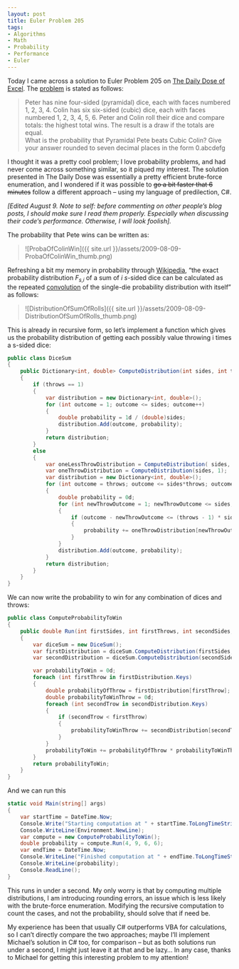 ```yaml
---
layout: post
title: Euler Problem 205
tags:
- Algorithms
- Math
- Probability
- Performance
- Euler
---
```


Today I came across a solution to Euler Problem 205 on [The Daily Dose of Excel](http://www.dailydoseofexcel.com/archives/2009/08/08/euler-problem-205/). The [problem](http://projecteuler.net/index.php?section=problems&id=205) is stated as follows:  

> Peter has nine four-sided (pyramidal) dice, each with faces numbered 1, 2, 3, 4.      Colin has six six-sided (cubic) dice, each with faces numbered 1, 2, 3, 4, 5, 6.    Peter and Colin roll their dice and compare totals: the highest total wins. The result is a draw if the totals are equal.    
> What is the probability that Pyramidal Pete beats Cubic Colin? Give your answer rounded to seven decimal places in the form 0.abcdefg  

I thought it was a pretty cool problem; I love probability problems, and had never come across something similar, so it piqued my interest. The solution presented in The Daily Dose was essentially a pretty efficient brute-force enumeration, and I wondered if it was possible to <strike>go a bit faster that 6 minutes</strike> follow a different approach – using my language of predilection, C#. 

*[Edited August 9. Note to self: before commenting on other people’s blog posts, I should make sure I read them properly. Especially when discussing their code’s performance. Otherwise, I will look foolish].*  

The probability that Pete wins can be written as:  

>![ProbaOfColinWin]({{ site.url }}/assets/2009-08-09-ProbaOfColinWin_thumb.png)

Refreshing a bit my memory in probability through [Wikipedia](http://en.wikipedia.org/wiki/Dice), “the exact probability distribution <i>F</i><sub><i>s</i>,<i>i</i></sub> of a sum of <i>i</i> <i>s</i>-sided dice can be calculated as the repeated [convolution](http://en.wikipedia.org/wiki/Convolution) of the single-die probability distribution with itself” as follows:  

>![DistributionOfSumOfRolls]({{ site.url }}/assets/2009-08-09-DistributionOfSumOfRolls_thumb.png)

<!--more-->

This is already in recursive form, so let’s implement a function which gives us the probability distribution of getting each possibly value throwing i times a s-sided dice:

``` csharp 
public class DiceSum
{
    public Dictionary<int, double> ComputeDistribution(int sides, int throws)
    {
        if (throws == 1)
        {
            var distribution = new Dictionary<int, double>();
            for (int outcome = 1; outcome <= sides; outcome++)
            {
                double probability = 1d / (double)sides;
                distribution.Add(outcome, probability);
            }
            return distribution;
        }
        else
        {
            var oneLessThrowDistribution = ComputeDistribution( sides,  throws-1);
            var oneThrowDistribution = ComputeDistribution(sides, 1);
            var distribution = new Dictionary<int, double>();
            for (int outcome = throws; outcome <= sides*throws; outcome++)
            {
                double probability = 0d;
                for (int newThrowOutcome = 1; newThrowOutcome <= sides; newThrowOutcome++)
                {
                    if (outcome - newThrowOutcome <= (throws - 1) * sides && outcome - newThrowOutcome >= (throws-1))
                    {
                        probability += oneThrowDistribution[newThrowOutcome] * oneLessThrowDistribution[outcome - newThrowOutcome];
                    }
                }
                distribution.Add(outcome, probability);
            }
            return distribution;
        }
    }
}
``` 

We can now write the probability to win for any combination of dices and throws:

``` csharp 
public class ComputeProbabilityToWin
{
    public double Run(int firstSides, int firstThrows, int secondSides, int secondThrows)
    {
        var diceSum = new DiceSum();
        var firstDistribution = diceSum.ComputeDistribution(firstSides, firstThrows);
        var secondDistribution = diceSum.ComputeDistribution(secondSides, secondThrows);

        var probabilityToWin = 0d;
        foreach (int firstThrow in firstDistribution.Keys)
        {
            double probabilityOfThrow = firstDistribution[firstThrow];
            double probabilityToWinThrow = 0d;
            foreach (int secondTrow in secondDistribution.Keys)
            {
                if (secondTrow < firstThrow)
                {
                    probabilityToWinThrow += secondDistribution[secondTrow];
                }
            }
            probabilityToWin += probabilityOfThrow * probabilityToWinThrow;
        }
        return probabilityToWin;
    }
}
``` 

And we can run this 


``` csharp 
static void Main(string[] args)
{
    var startTime = DateTime.Now;
    Console.Write("Starting computation at " + startTime.ToLongTimeString());
    Console.WriteLine(Environment.NewLine);
    var compute = new ComputeProbabilityToWin();
    double probability = compute.Run(4, 9, 6, 6);
    var endTime = DateTime.Now;
    Console.WriteLine("Finished computation at " + endTime.ToLongTimeString());
    Console.WriteLine(probability);
    Console.ReadLine();
}
``` 

This runs in under a second. My only worry is that by computing multiple distributions, I am introducing rounding errors, an issue which is less likely with the brute-force enumeration. Modifying the recursive computation to count the cases, and not the probability, should solve that if need be.

My experience has been that usually C# outperforms VBA for calculations, so I can’t directly compare the two approaches; maybe I’ll implement Michael’s solution in C# too, for comparison – but as both solutions run under a second, I might just leave it at that and be lazy… In any case, thanks to Michael for getting this interesting problem to my attention!
